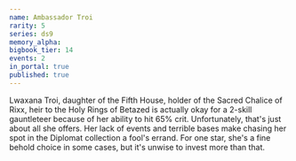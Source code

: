 ```yaml
---
name: Ambassador Troi
rarity: 5
series: ds9
memory_alpha:
bigbook_tier: 14
events: 2
in_portal: true
published: true
---
```


Lwaxana Troi, daughter of the Fifth House, holder of the Sacred Chalice of Rixx, heir to the Holy Rings of Betazed is actually okay for a 2-skill gauntleteer because of her ability to hit 65% crit. Unfortunately, that's just about all she offers. Her lack of events and terrible bases make chasing her spot in the Diplomat collection a fool's errand. For one star, she's a fine behold choice in some cases, but it's unwise to invest more than that.
